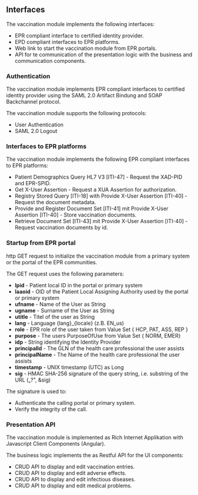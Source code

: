 ## Interfaces

The vaccination module implements the following interfaces:
* EPR compliant interface to certified identity provider.
* EPD compliant interfaces to EPR platforms.
* Web link to start the vaccination module from EPR portals.
* API for te communication of the presentation logic with the business and communication components.   

### Authentication

The vaccination module implements EPR compliant interfaces to certified identity provider using the
SAML 2.0 Artifact Bindung and SOAP Backchannel protocol.

The vaccination module supports the following protocols:
* User Authentication
* SAML 2.0 Logout

### Interfaces to EPR platforms

The vaccination module implements the following EPR compliant interfaces to EPR platforms:
* Patient Demographics Query HL7 V3 [ITI-47] - Request the XAD-PID and EPR-SPID.
* Get X-User Assertion - Request a XUA Assertion for authorization.
* Registry Stored Query [ITI-18] with Provide X-User Assertion [ITI-40] - Request the document metadata.
* Provide and Register Document Set [ITI-41] mit Provide X-User Assertion [ITI-40] - Store vaccination documents.
* Retrieve Document Set [ITI-43] mit Provide X-User Assertion [ITI-40] - Request vaccination documents by id.


### Startup from EPR portal

http GET request to initialize the vaccination module from a primary system or the portal of the EPR communities.

The GET request uses the following parameters:
* **lpid** - Patient local ID in the portal or primary system
* **laaoid** - OID of the Patient Local Assigning Authority used by the portal or primary system
* **ufname** - Name of the User as String
* **ugname** - Surname of the User as String
* **utitle** - Titel of the user as String
* **lang** - Language {lang}_{locale} (z.B. EN_us)
* **role** - EPR role of the user taken from Value Set { HCP, PAT, ASS, REP }
* **purpose** - The users PurposeOfUse from Value Set { NORM, EMER}
* **idp** - String identifying the Identity Provider
* **principalId** - The GLN of the health care professional the user assists
* **principalName** - The Name of the health care professional the user assists
* **timestamp** - UNIX timestamp (UTC) as Long
* **sig** - HMAC SHA-256 signature of the query string, i.e. substring of the URL („?", &sig)


The signature is used to:
* Authenticate the calling portal or primary system.
* Verify the integrity of the call.


### Presentation API

The vaccination module is implemented as Rich Internet Applikation with Javascript Client Components (Angular).

The business logic implements the as Restful API for the UI components:
* CRUD API to display and edit vaccination entries.
* CRUD API to display and edit adverse effects.
* CRUD API to display and edit infectious diseases.
* CRUD API to display and edit medical problems.    
